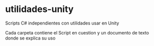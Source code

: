 # utilidades-unity
Scripts C# independientes con utilidades  usar en Unity

Cada carpeta contiene el Script en cuestion y un documento de texto donde se explica su uso
